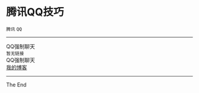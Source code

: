 # 腾讯QQ技巧
`腾讯` `QQ`<br>
***

QQ强制聊天<br>
```暂无链接```<br>
QQ强制聊天<br>
[我的博客](http://blog.csdn.net/guodongxiaren)<br>

***
The End
